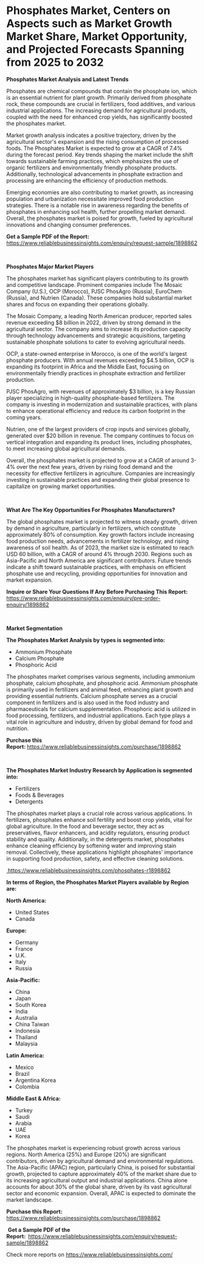 <p><h1>Phosphates Market, Centers on Aspects such as Market Growth Market Share, Market Opportunity, and Projected Forecasts Spanning from 2025 to 2032</h1></p><p><strong>Phosphates Market Analysis and Latest Trends</strong></p>
<p><p>Phosphates are chemical compounds that contain the phosphate ion, which is an essential nutrient for plant growth. Primarily derived from phosphate rock, these compounds are crucial in fertilizers, food additives, and various industrial applications. The increasing demand for agricultural products, coupled with the need for enhanced crop yields, has significantly boosted the phosphates market.</p><p>Market growth analysis indicates a positive trajectory, driven by the agricultural sector's expansion and the rising consumption of processed foods. The Phosphates Market is expected to grow at a CAGR of 7.4% during the forecast period. Key trends shaping the market include the shift towards sustainable farming practices, which emphasizes the use of organic fertilizers and environmentally friendly phosphate products. Additionally, technological advancements in phosphate extraction and processing are enhancing the efficiency of production methods.</p><p>Emerging economies are also contributing to market growth, as increasing population and urbanization necessitate improved food production strategies. There is a notable rise in awareness regarding the benefits of phosphates in enhancing soil health, further propelling market demand. Overall, the phosphates market is poised for growth, fueled by agricultural innovations and changing consumer preferences.</p></p>
<p><strong>Get a Sample PDF of the Report:&nbsp;</strong> <a href="https://www.reliablebusinessinsights.com/enquiry/request-sample/1898862?utm_campaign=3043&utm_medium=2&utm_source=Github&utm_content=ia&utm_term=31032025&utm_id=phosphates">https://www.reliablebusinessinsights.com/enquiry/request-sample/1898862</a></p>
<p>&nbsp;</p>
<p><strong>Phosphates Major Market Players</strong></p>
<p><p>The phosphates market has significant players contributing to its growth and competitive landscape. Prominent companies include The Mosaic Company (U.S.), OCP (Morocco), PJSC PhosAgro (Russia), EuroChem (Russia), and Nutrien (Canada). These companies hold substantial market shares and focus on expanding their operations globally.</p><p>The Mosaic Company, a leading North American producer, reported sales revenue exceeding $8 billion in 2022, driven by strong demand in the agricultural sector. The company aims to increase its production capacity through technology advancements and strategic acquisitions, targeting sustainable phosphate solutions to cater to evolving agricultural needs.</p><p>OCP, a state-owned enterprise in Morocco, is one of the world's largest phosphate producers. With annual revenues exceeding $4.5 billion, OCP is expanding its footprint in Africa and the Middle East, focusing on environmentally friendly practices in phosphate extraction and fertilizer production.</p><p>PJSC PhosAgro, with revenues of approximately $3 billion, is a key Russian player specializing in high-quality phosphate-based fertilizers. The company is investing in modernization and sustainable practices, with plans to enhance operational efficiency and reduce its carbon footprint in the coming years.</p><p>Nutrien, one of the largest providers of crop inputs and services globally, generated over $20 billion in revenue. The company continues to focus on vertical integration and expanding its product lines, including phosphates, to meet increasing global agricultural demands.</p><p>Overall, the phosphates market is projected to grow at a CAGR of around 3-4% over the next few years, driven by rising food demand and the necessity for effective fertilizers in agriculture. Companies are increasingly investing in sustainable practices and expanding their global presence to capitalize on growing market opportunities.</p></p>
<p>&nbsp;</p>
<p><strong>What Are The Key Opportunities For Phosphates Manufacturers?</strong></p>
<p><p>The global phosphates market is projected to witness steady growth, driven by demand in agriculture, particularly in fertilizers, which constitute approximately 80% of consumption. Key growth factors include increasing food production needs, advancements in fertilizer technology, and rising awareness of soil health. As of 2023, the market size is estimated to reach USD 60 billion, with a CAGR of around 4% through 2030. Regions such as Asia-Pacific and North America are significant contributors. Future trends indicate a shift toward sustainable practices, with emphasis on efficient phosphate use and recycling, providing opportunities for innovation and market expansion.</p></p>
<p><strong>Inquire or Share Your Questions If Any Before Purchasing This Report:</strong> <a href="https://www.reliablebusinessinsights.com/enquiry/pre-order-enquiry/1898862?utm_campaign=3043&utm_medium=2&utm_source=Github&utm_content=ia&utm_term=31032025&utm_id=phosphates">https://www.reliablebusinessinsights.com/enquiry/pre-order-enquiry/1898862</a></p>
<p>&nbsp;</p>
<p><strong>Market Segmentation</strong></p>
<p><strong>The Phosphates Market Analysis by types is segmented into:</strong></p>
<p><ul><li>Ammonium Phosphate</li><li>Calcium Phosphate</li><li>Phosphoric Acid</li></ul></p>
<p><p>The phosphates market comprises various segments, including ammonium phosphate, calcium phosphate, and phosphoric acid. Ammonium phosphate is primarily used in fertilizers and animal feed, enhancing plant growth and providing essential nutrients. Calcium phosphate serves as a crucial component in fertilizers and is also used in the food industry and pharmaceuticals for calcium supplementation. Phosphoric acid is utilized in food processing, fertilizers, and industrial applications. Each type plays a vital role in agriculture and industry, driven by global demand for food and nutrition.</p></p>
<p><strong>Purchase this Report:&nbsp;</strong><a href="https://www.reliablebusinessinsights.com/purchase/1898862?utm_campaign=3043&utm_medium=2&utm_source=Github&utm_content=ia&utm_term=31032025&utm_id=phosphates">https://www.reliablebusinessinsights.com/purchase/1898862</a></p>
<p>&nbsp;</p>
<p><strong>The Phosphates Market Industry Research by Application is segmented into:</strong></p>
<p><ul><li>Fertilizers</li><li>Foods & Beverages</li><li>Detergents</li></ul></p>
<p><p>The phosphates market plays a crucial role across various applications. In fertilizers, phosphates enhance soil fertility and boost crop yields, vital for global agriculture. In the food and beverage sector, they act as preservatives, flavor enhancers, and acidity regulators, ensuring product stability and quality. Additionally, in the detergents market, phosphates enhance cleaning efficiency by softening water and improving stain removal. Collectively, these applications highlight phosphates' importance in supporting food production, safety, and effective cleaning solutions.</p></p>
<p><a href="https://www.reliablebusinessinsights.com/phosphates-r1898862?utm_campaign=3043&utm_medium=2&utm_source=Github&utm_content=ia&utm_term=31032025&utm_id=phosphates">&nbsp;https://www.reliablebusinessinsights.com/phosphates-r1898862</a></p>
<p><strong>In terms of Region, the Phosphates Market Players available by Region are:</strong></p>
<p>
    <p> <strong> North America: </strong>
        <ul>
            <li>United States</li>
            <li>Canada</li>
        </ul>
        </p> 
    <p> <strong> Europe: </strong>
        <ul>
            <li>Germany</li>
            <li>France</li>
            <li>U.K.</li>
            <li>Italy</li>
            <li>Russia</li>
        </ul>
        </p> 
    <p> <strong> Asia-Pacific: </strong>
        <ul>
            <li>China</li>
            <li>Japan</li>
            <li>South Korea</li>
            <li>India</li>
            <li>Australia</li>
            <li>China Taiwan</li>
            <li>Indonesia</li>
            <li>Thailand</li>
            <li>Malaysia</li>
        </ul>
        </p> 
    <p> <strong> Latin America: </strong>
        <ul>
            <li>Mexico</li>
            <li>Brazil</li>
            <li>Argentina Korea</li>
            <li>Colombia</li>
        </ul>
        </p> 
    <p> <strong> Middle East & Africa: </strong>
        <ul>
            <li>Turkey</li>
            <li>Saudi</li>
            <li>Arabia</li>
            <li>UAE</li>
            <li>Korea</li>
        </ul>
    </p>
    </p>
<p><p>The phosphates market is experiencing robust growth across various regions. North America (25%) and Europe (20%) are significant contributors, driven by agricultural demand and environmental regulations. The Asia-Pacific (APAC) region, particularly China, is poised for substantial growth, projected to capture approximately 40% of the market share due to its increasing agricultural output and industrial applications. China alone accounts for about 30% of the global share, driven by its vast agricultural sector and economic expansion. Overall, APAC is expected to dominate the market landscape.</p></p>
<p><strong>Purchase this Report: </strong><a href="https://www.reliablebusinessinsights.com/purchase/1898862?utm_campaign=3043&utm_medium=2&utm_source=Github&utm_content=ia&utm_term=31032025&utm_id=phosphates">https://www.reliablebusinessinsights.com/purchase/1898862</a></p>
<p>&nbsp;<strong>Get a Sample PDF of the Report:&nbsp;&nbsp;</strong><a href="https://www.reliablebusinessinsights.com/enquiry/request-sample/1898862?utm_campaign=3043&utm_medium=2&utm_source=Github&utm_content=ia&utm_term=31032025&utm_id=phosphates">https://www.reliablebusinessinsights.com/enquiry/request-sample/1898862</a></p>
<p><strong></strong></p>
<p>Check more reports on <a href="https://www.reliablebusinessinsights.com/?utm_campaign=3043&utm_medium=2&utm_source=Github&utm_content=ia&utm_term=31032025&utm_id=phosphates">https://www.reliablebusinessinsights.com/</a></p>